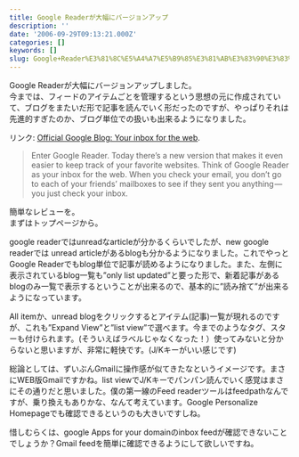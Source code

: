 ```yaml
---
title: Google Readerが大幅にバージョンアップ
description: ''
date: '2006-09-29T09:13:21.000Z'
categories: []
keywords: []
slug: Google+Reader%E3%81%8C%E5%A4%A7%E5%B9%85%E3%81%AB%E3%83%90%E3%83%BC%E3%82%B8%E3%83%A7%E3%83%B3%E3%82%A2%E3%83%83%E3%83%97
---
```

Google Readerが大幅にバージョンアップしました。  
今までは、フィードのアイテムごとを管理するという思想の元に作成されていて、ブログをまたいだ形で記事を読んでいく形だったのですが、やっぱりそれは先進的すぎたのか、ブログ単位での扱いも出来るようになりました。

リンク: [Official Google Blog: Your inbox for the web](http://googleblog.blogspot.com/2006/09/your-inbox-for-web.html "Official Google Blog: Your inbox for the web").

> Enter Google Reader. Today there’s a new version that makes it even easier to keep track of your favorite websites. Think of Google Reader as your inbox for the web. When you check your email, you don’t go to each of your friends’ mailboxes to see if they sent you anything — you just check your inbox.

簡単なレビューを。  
まずはトップページから。

google readerではunreadなarticleが分かるくらいでしたが、new google readerでは unread articleがあるblogも分かるようになりました。これでやっとGoogle Readerでもblog単位で記事が読めるようになりました。また、左側に表示されているblog一覧も”only list updated”と要った形で、新着記事があるblogのみ一覧で表示するということが出来るので、基本的に”読み捨て”が出来るようになっています。

All itemか、unread blogをクリックするとアイテム(記事)一覧が現れるのですが、これも”Expand View”と”list view”で選べます。今までのようなタグ、スターも付けられます。(そういえばラベルじゃなくなった！）使ってみないと分からないと思いますが、非常に軽快です。(J/Kキーがいい感じです)

総論としては、ずいぶんGmailに操作感が似てきたなというイメージです。まさにWEB版Gmailですかね。list viewでJ/Kキーでパンパン読んでいく感覚はまさにその通りだと思いました。僕の第一線のFeed readerツールはfeedpathなんですが、乗り換えもありかな、なんて考えています。Google Personalize Homepageでも確認できるというのも大きいですしね。

惜しむらくは、google Apps for your domainのinbox feedが確認できないことでしょうか？Gmail feedを簡単に確認できるようにして欲しいですね。